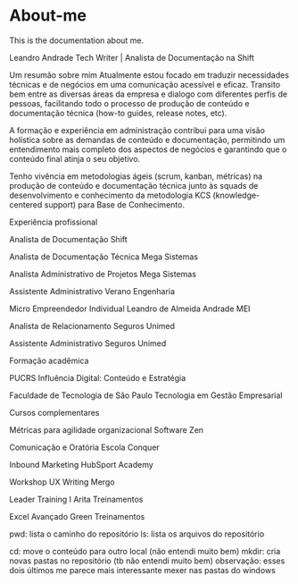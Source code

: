# About-me
This is the documentation about me.

Leandro Andrade
Tech Writer | Analista de Documentação na Shift

Um resumão sobre mim
Atualmente estou focado em traduzir necessidades técnicas e de negócios em uma comunicação acessível e eficaz. Transito bem entre as diversas áreas da empresa e dialogo com diferentes perfis de pessoas, facilitando todo o processo de produção de conteúdo e documentação técnica (how-to guides, release notes, etc).

A formação e experiência em administração contribui para uma visão holística sobre as demandas de conteúdo e documentação, permitindo um entendimento mais completo dos aspectos de negócios e garantindo que o conteúdo final atinja o seu objetivo.

Tenho vivência em metodologias ágeis (scrum, kanban, métricas) na produção de conteúdo e documentação técnica junto às squads de desenvolvimento e conhecimento da metodologia KCS (knowledge-centered support) para Base de Conhecimento.

Experiência profissional

Analista de Documentação
Shift

Analista de Documentação Técnica
Mega Sistemas

Analista Administrativo de Projetos
Mega Sistemas

Assistente Administrativo
Verano Engenharia

Micro Empreendedor Individual
Leandro de Almeida Andrade MEI

Analista de Relacionamento
Seguros Unimed

Assistente Administrativo
Seguros Unimed

Formação acadêmica

PUCRS
Influência Digital: Conteúdo e Estratégia

Faculdade de Tecnologia de São Paulo
Tecnologia em Gestão Empresarial

Cursos complementares

Métricas para agilidade organizacional
Software Zen

Comunicação e Oratória
Escola Conquer

Inbound Marketing
HubSport Academy

Workshop UX Writing
Mergo

Leader Training I
Arita Treinamentos

Excel Avançado
Green Treinamentos

pwd: lista o caminho do repositório
ls: lista os arquivos do repositório

cd: move o conteúdo para outro local (não entendi muito bem)
mkdir: cria novas pastas no repositório (tb não entendi muito bem)
observação: esses dois últimos me parece mais interessante mexer nas pastas do windows
